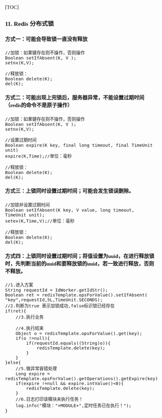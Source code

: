 <span style="font-family:Simsun,serif; font-size:17px;">

[TOC]

### 11. Redis 分布式锁

#### 方式一：可能会导致锁一直没有释放

~~~
//加锁：如果键存在则不操作，否则操作
Boolean setIfAbsent(K, V );
setnx(K,V);

//释放锁：
Boolean delete(K);
del(K);
~~~

#### 方式二：可能出现上完锁后，服务器异常，不能设置过期时间（redis的命令不是原子操作）

~~~
//加锁：如果键存在则不操作，否则操作
Boolean setIfAbsent(K, V );
setnx(K,V);

//设置过期时间
Boolean expire(K key, final long timeout, final TimeUnit unit)
expire(K,Time);//单位：毫秒

//释放锁：
Boolean delete(K);
del(K);
~~~

#### 方式三：上锁同时设置过期时间；可能会发生锁误删除。

~~~
//加锁并设置过期时间
Boolean setIfAbsent(K key, V value, long timeout, TimeUnit unit);
setex(K,Time,V);//单位：毫秒

//释放锁：
Boolean delete(K);
del(K);
~~~

#### 方式四：上锁同时设置过期时间；将值设置为uuid，在进行释放锁时，先判断当前的uuid和要释放锁的uuid，若一致进行释放，否则不释放。

~~~
//1.进入方案
String requestId = IdWorker.getIdStr();
Boolean ret = redisTemplate.opsForValue().setIfAbsent( "key",requestId,5L,TimeUnit.SECONDS);
//2.判断为true 表示加锁成功,false标识锁已经存在
if(ret){
    //3.执行业务

    //4.执行结束
    Object o = redisTemplate.opsForValue().get(key);
    if(o !=null){
        if(requestId.equals((String)o)){
            redisTemplate.delete(key);
        }
    }
}else{
    //5.做异常容错处理
    Long expire = redisTemplate.opsForValue().getOperations().getExpire(key);
    if(expire !=null && expire.intValue()<0){
        redisTemplate.delete(key);
    }
    //6.日志打印该模块未执行任务！
    log.info("模块："+MODULE+",定时任务已在执行！");
}
~~~

</span>